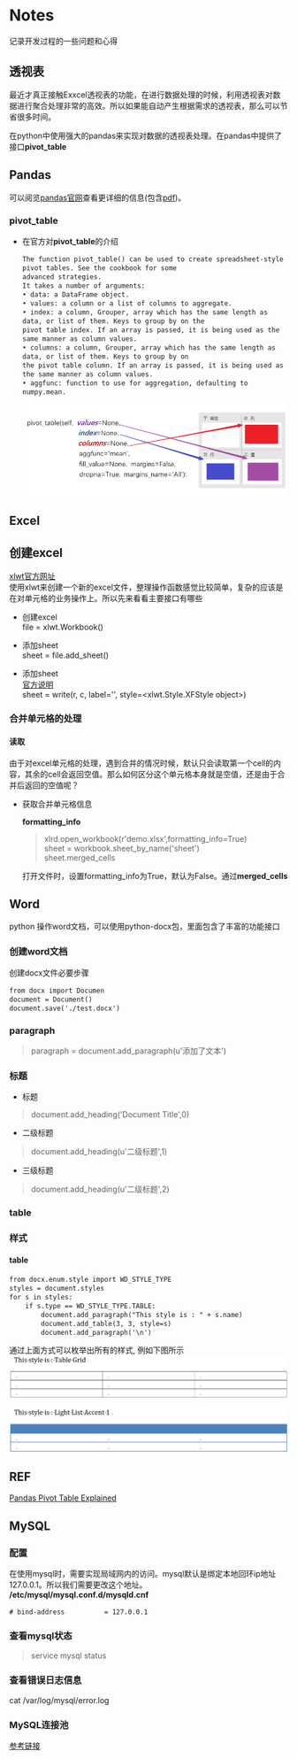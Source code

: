 # Notes

记录开发过程的一些问题和心得


## 透视表

最近才真正接触Exxcel透视表的功能，在进行数据处理的时候，利用透视表对数据进行聚合处理非常的高效。所以如果能自动产生根据需求的透视表，那么可以节省很多时间。

在python中使用强大的pandas来实现对数据的透视表处理。在pandas中提供了接口**pivot_table**

## Pandas

可以阅览[pandas官网](http://pandas.pydata.org/)查看更详细的信息(包含[pdf](http://117.128.6.31/cache/pandas.pydata.org/pandas-docs/stable/pandas.pdf?ich_args2=461-27115917036847_a9bbaaf53a84f3a0e6a84f629d176d3f_10001002_9c89612ad4c0f6d49e39518939a83798_061bfaaa0f142965b5714397065536a6))。

### pivot_table

* 在官方对**pivot_table**的介绍

  ```text
  The function pivot_table() can be used to create spreadsheet-style pivot tables. See the cookbook for some
  advanced strategies.
  It takes a number of arguments:
  • data: a DataFrame object.
  • values: a column or a list of columns to aggregate.
  • index: a column, Grouper, array which has the same length as data, or list of them. Keys to group by on the
  pivot table index. If an array is passed, it is being used as the same manner as column values.
  • columns: a column, Grouper, array which has the same length as data, or list of them. Keys to group by on
  the pivot table column. If an array is passed, it is being used as the same manner as column values.
  • aggfunc: function to use for aggregation, defaulting to numpy.mean.
  ```

  ![avatar](note/imgs/api-pivot_table.png)


## Excel

## 创建excel

[xlwt官方网址](https://xlwt.readthedocs.io/en/latest/index.html)  
使用xlwt来创建一个新的excel文件，整理操作函数感觉比较简单，复杂的应该是在对单元格的业务操作上。所以先来看看主要接口有哪些

* 创建excel  
    file = xlwt.Workbook()

* 添加sheet  
    sheet = file.add_sheet()  

* 添加sheet  
    [官方说明](https://xlwt.readthedocs.io/en/latest/api.html?highlight=write)  
    sheet = write(r, c, label='', style=<xlwt.Style.XFStyle object>)  


### 合并单元格的处理

#### 读取

由于对excel单元格的处理，遇到合并的情况时候，默认只会读取第一个cell的内容，其余的cell会返回空值。那么如何区分这个单元格本身就是空值，还是由于合并后返回的空值呢？

* 获取合并单元格信息

  **formatting_info**  
  
  > xlrd.open_workbook(r'demo.xlsx',formatting_info=True)  
  > sheet = workbook.sheet_by_name('sheet')  
  > sheet.merged_cells  
  
 
  打开文件时，设置formatting_info为True，默认为False。通过**merged_cells**
  
## Word

python 操作word文档，可以使用python-docx包，里面包含了丰富的功能接口

### 创建word文档

创建docx文件必要步骤
```text
from docx import Documen
document = Document()
document.save('./test.docx')
```

### paragraph

> paragraph = document.add_paragraph(u'添加了文本')

### 标题

* 标题

> document.add_heading('Document Title',0)

* 二级标题

> document.add_heading(u'二级标题',1)

* 三级标题

> document.add_heading(u'二级标题',2)


### table

### 样式

#### table

```text
from docx.enum.style import WD_STYLE_TYPE
styles = document.styles
for s in styles:
    if s.type == WD_STYLE_TYPE.TABLE:
        document.add_paragraph("This style is : " + s.name)
        document.add_table(3, 3, style=s)
        document.add_paragraph('\n')
```

通过上面方式可以枚举出所有的样式, 例如下图所示
![avatar](./note/imgs/table-style-1.png)

![avatar](./note/imgs/table-style-2.png)

## REF

[Pandas Pivot Table Explained](https://pbpython.com/pandas-pivot-table-explained.html)

## MySQL

### 配置

在使用mysql时，需要实现局域网内的访问。mysql默认是绑定本地回环ip地址127.0.0.1。所以我们需要更改这个地址。  
**/etc/mysql/mysql.conf.d/mysqld.cnf**

```text
# bind-address          = 127.0.0.1
```

### 查看mysql状态
> service mysql status

### 查看错误日志信息

cat /var/log/mysql/error.log


### MySQL连接池

[参考链接](https://blog.csdn.net/qq_42483967/article/details/81237953)

